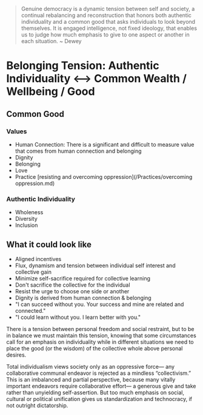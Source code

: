 > Genuine democracy is a dynamic tension between self and society, a continual rebalancing and reconstruction that honors both authentic individuality and a common good that asks individuals to look beyond themselves. It is engaged intelligence, not fixed ideology, that enables us to judge how much emphasis to give to one aspect or another in each situation. ~ Dewey

# Belonging Tension: Authentic Individuality <--> Common Wealth / Wellbeing / Good

## Common Good

### Values
- Human Connection: There is a significant and difficult to measure value that comes from human connection and belonging
- Dignity
- Belonging
- Love
- Practice [resisting and overcoming oppression](/Practices/overcoming oppression.md)

### Authentic Individuality
- Wholeness
- Diversity
- Inclusion

## What it could look like

- Aligned incentives
- Flux, dynamism and tension between individual self interest and collective gain
- Minimize self-sacrifice required for collective learning
- Don't sacrifice the collective for the individual
- Resist the urge to choose one side or another
- Dignity is derived from human connection & belonging
- "I can succeed without you. Your success and mine are related and connected."
- "I could learn without you. I learn better with you."

There is a tension between personal freedom and social restraint, but to be in balance we must maintain this tension, knowing that some circumstances call for an emphasis on individuality while in different situations we need to place the good (or the wisdom) of the collective whole above personal desires.

Total individualism views society only as an oppressive force— any collaborative communal endeavor is rejected as a mindless “collectivism.” This is an imbalanced and partial perspective, because many vitally important endeavors require collaborative effort— a generous give and take rather than unyielding self-assertion. But too much emphasis on social, cultural or political unification gives us standardization and technocracy, if not outright dictatorship.
